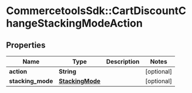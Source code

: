 # CommercetoolsSdk::CartDiscountChangeStackingModeAction

## Properties
Name | Type | Description | Notes
------------ | ------------- | ------------- | -------------
**action** | **String** |  | [optional] 
**stacking_mode** | [**StackingMode**](StackingMode.md) |  | [optional] 

